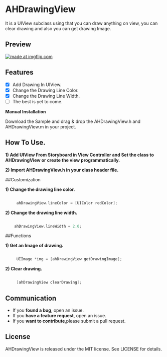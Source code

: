 # AHDrawingView

It is a UIView subclass using that you can draw anything on view, you can clear drawing and also you can get drawing Image.

## Preview

<a href="https://imgflip.com/gif/1mhq1k"><img src="https://i.imgflip.com/1mhq1k.gif" title="made at imgflip.com"/></a>
  
## Features

- [x] Add Drawing In UIView.
- [x] Change the Drawing Line Color.
- [x] Change the Drawing Line Width.
- [ ] The best is yet to come.

**Manual Installation**

Download the Sample and drag & drop the AHDrawingView.h and AHDrawingView.m in your project.

## How To Use.

**1) Add UIView From Storyboard in View Controller and Set the class to AHDrawingView or create the view programmatically.**

**2) Import AHDrawingView.h in your class header file.**

##Customization    

**1) Change the drawing line color.**

```objective-c

     ahDrawingView.lineColor = [UIColor redColor];

```

**2) Change the drawing line width.**

```objective-c

    ahDrawingView.lineWidth = 2.0;

```

##Functions

**1) Get an Image of drawing.**

```objective-c

     UIImage *img = [ahDrawingView getDrawingImage];

```

**2) Clear drawing.**

```objective-c

     [ahDrawingView clearDrawing];

```

## Communication

- If you **found a bug**, open an issue.
- If you **have a feature request**, open an issue.
- If you **want to contribute**,please submit a pull request.

## License

AHDrawingView is released under the MIT license. See LICENSE for details.




